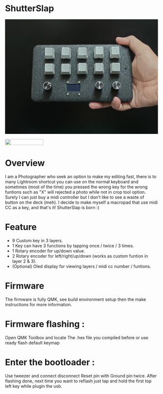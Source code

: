 # ShutterSlap

![image](https://github.com/fyrus7/ShutterSlap/blob/main/image/SS1.jpg)

<img src="https://github.com/fyrus7/ShutterSlap/blob/main/image/SS2.jpg" width="50%" height="50%" alight="center">

# Overview
I am a Photographer who seek an option to make my editing fast, there is to many Lightroom shortcut you can use on the normal keyboard and sometimes (most of the time) you pressed the wrong key for the wrong funtions such as "X" will rejected a photo while not in crop tool option. Surely I can just buy a midi controller but I don't like to see a waste of button on the deck (meh). I decide to make myself a macropad that use midi CC as a key, and that's it! ShutterSlap is born :)

# Feature
* 9 Custom key in 3 layers.
* 1 Key can have 3 functions by tapping once / twice / 3 times.
* 1 Rotary encoder for up/down value.
* 2 Rotary encoder for left/right/up/down (works as custom funtion in layer 2 & 3).
* (Optional) Oled display for viewing layers / midi cc number / funtions.

# Firmware
The firmware is fully QMK, see build environment setup then the make instructions for more information.

# Firmware flashing :
Open QMK Toolbox and locate The .hex file you compiled before or use ready flash default keymap

# Enter the bootloader :
Use tweezer and connect disconnect Reset pin with Ground pin twice.
After flashing done, next time you want to reflash just tap and hold the first top left key while plugin the usb.

